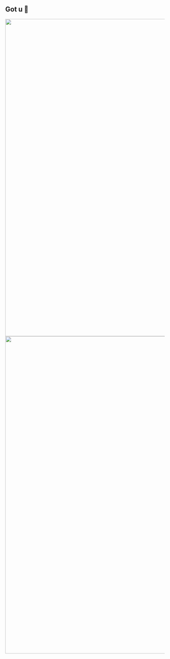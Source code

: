 ## Got u 👋
<img src="https://media2.giphy.com/media/v1.Y2lkPTc5MGI3NjExMzJoc2VoNmhpbXd1OTRyZXk5OHVxaWI4MjhjZDVpbmR2Nml1MDZvdiZlcD12MV9pbnRlcm5hbF9naWZfYnlfaWQmY3Q9Zw/3OxYzepMa1mytA7YSl/giphy.gif?raw=true" width="1000"/>
<img src="https://media1.giphy.com/media/v1.Y2lkPTc5MGI3NjExMnB0dzl2eXM3bjNpMHNxbWc0bzN4NXRjeG96bWlidmhreGw2MnNmYSZlcD12MV9pbnRlcm5hbF9naWZfYnlfaWQmY3Q9Zw/z49AC04o68zPznGk3x/giphy.gif?raw=true" width="1000"/>
<!--
**BlummNikkiS/BlummNikkiS** is a ✨ _special_ ✨ repository because its `README.md` (this file) appears on your GitHub profile.

Here are some ideas to get you started:

- 🔭 I’m currently working on ...
- 🌱 I’m currently learning ...
- 👯 I’m looking to collaborate on ...
- 🤔 I’m looking for help with ...
- 💬 Ask me about ...
- 📫 How to reach me: ...
- 😄 Pronouns: ...
- ⚡ Fun fact: ...
-->
